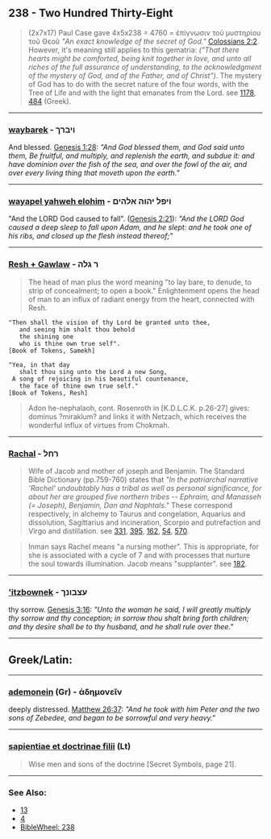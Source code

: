 ## 238 - Two Hundred Thirty-Eight
> (2x7x17) Paul Case gave 4x5x238 = 4760 = ἐπίγνωσιν τοῦ μυστηρίου τοῦ Θεοῦ _"An exact knowledge of the secret of God."_ [Colossians 2:2](https://biblehub.com/colossians/2-2.htm). However, it's meaning still applies to this gematria: _("That there hearts might be comforted, being knit together in love, and unto all riches of the full assurance of understanding, to the acknowledgment of the mystery of God, and of the Father, and of Christ")_. The mystery of God has to do with the secret nature of the four words, with the Tree of Life and with the light that emanates from the Lord. see [1178](1178), [484](484) (Greek).

---

### [waybarek](/keys/VIBRK) - ויברך
And blessed. [Genesis 1:28](https://biblehub.com/genesis/1-28.htm): *"And God blessed them, and God said unto them, Be fruitful, and multiply, and replenish the earth, and subdue it: and have dominion over the fish of the sea, and over the fowl of the air, and over every living thing that moveth upon the earth."*

---

### [wayapel yahweh elohim](/keys/VIPL.IHVH.ALHIM) - ויפל יהוה אלהים
"And the LORD God caused to fall". ([Genesis 2:21](https://biblehub.com/genesis/2-21.htm)): *"And the LORD God caused a deep sleep to fall upon Adam, and he slept: and he took one of his ribs, and closed up the flesh instead thereof;"*

---

### [Resh + Gawlaw](/keys/R.GLH) - ר גלה
> The head of man plus the word meaning "to lay bare, to denude, to strip of concealment; to open a book." Enlightenment opens the head of man to an influx of radiant energy from the heart, connected with Resh.

    "Then shall the vision of thy Lord be granted unto thee,
       and seeing him shalt thou behold
       the shining one
       who is thine own true self".
    [Book of Tokens, Samekh]

    "Yea, in that day
       shalt thou sing unto the Lord a new Song,
     A song of rejoicing in his beautiful countenance,
       the face of thine own true self."
    [Book of Tokens, Resh]

> Adon he-nephalaoh, cont. Rosenroth in [K.D.L.C.K. p.26-27] gives: dominus ?miraklum? and links it with Netzach, which receives the wonderful influx of virtues from Chokmah.

---

### [Rachal](/keys/RChL) - רחל
> Wife of Jacob and mother of joseph and Benjamin. The Standard Bible Dictionary (pp.759-760) states that *"In the patriarchal narrative 'Rachel' undoubtably has a tribal as well as personal significance, for about her are grouped five northern tribes -- Ephraim, and Manasseh (= Joseph), Benjamin, Dan and Naphtals."* These correspond respectively, in alchemy to Taurus and congelation, Aquarius and dissolution, Sagittarius and incineration, Scorpio and putrefaction and Virgo and distillation. see [331](331), [395](395), [162](162), [54](54), [570](570).

> Inman says Rachel means "a nursing mother". This is appropriate, for she is associated with a cycle of 7 and with processes that nurture the soul towards illumination. Jacob means "supplanter". see [182](182).

---

### ['itzbownek](/keys/OTzBVNK) - עצבונך
thy sorrow. [Genesis 3:16](https://biblehub.com/genesis/3-16.htm): *"Unto the woman he said, I will greatly multiply thy sorrow and thy conception; in sorrow thou shalt bring forth children; and thy desire shall be to thy husband, and he shall rule over thee."*

---

## Greek/Latin:

---

### [ademonein](/greek?word=adhmonein) (Gr) - ἀδημονεῖν
deeply distressed. [Matthew 26:37](https://biblehub.com/matthew/26-37.htm): *"And he took with him Peter and the two sons of Zebedee, and began to be sorrowful and very heavy."*

---

### [sapientiae et doctrinae filii](/latin?word=sapientiae+et+doctrinae+filii) (Lt)
> Wise men and sons of the doctrine [Secret Symbols, page 21].

---

### See Also:

- [13](13)
- [4](4)
- [BibleWheel: 238](https://www.biblewheel.com/GR/GR_Database.php?SearchBy_Gematria=238)
